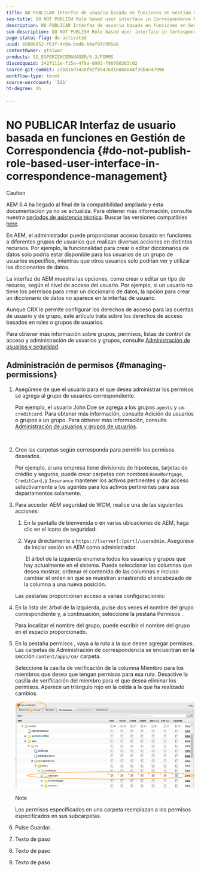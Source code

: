 ```yaml
---
title: NO PUBLICAR Interfaz de usuario basada en funciones en Gestión de Correspondencia
seo-title: DO NOT PUBLISH Role based user interface in Correspondence Management
description: NO PUBLICAR Interfaz de usuario basada en funciones en Gestión de Correspondencia
seo-description: DO NOT PUBLISH Role based user interface in Correspondence Management
page-status-flag: de-activated
uuid: 60808852-f63f-4c0a-badb-b0af93c995a8
contentOwner: gtalwar
products: SG_EXPERIENCEMANAGER/6.3/FORMS
discoiquuid: 342f111e-f15a-4f9a-8993-f90760363c02
source-git-commit: c5b816d74c6f02f85476d16868844f39b4c47996
workflow-type: tm+mt
source-wordcount: '521'
ht-degree: 1%

---
```



# NO PUBLICAR Interfaz de usuario basada en funciones en Gestión de Correspondencia {#do-not-publish-role-based-user-interface-in-correspondence-management}

>[!CAUTION]
>
>AEM 6.4 ha llegado al final de la compatibilidad ampliada y esta documentación ya no se actualiza. Para obtener más información, consulte nuestra [períodos de asistencia técnica](https://helpx.adobe.com/es/support/programs/eol-matrix.html). Buscar las versiones compatibles [here](https://experienceleague.adobe.com/docs/).

En AEM, el administrador puede proporcionar acceso basado en funciones a diferentes grupos de usuarios que realizan diversas acciones en distintos recursos. Por ejemplo, la funcionalidad para crear o editar diccionarios de datos solo podría estar disponible para los usuarios de un grupo de usuarios específico, mientras que otros usuarios solo podrían ver y utilizar los diccionarios de datos.

La interfaz de AEM muestra las opciones, como crear o editar un tipo de recurso, según el nivel de acceso del usuario. Por ejemplo, si un usuario no tiene los permisos para crear un diccionario de datos, la opción para crear un diccionario de datos no aparece en la interfaz de usuario.

Aunque CRX le permite configurar los derechos de acceso para las cuentas de usuario y de grupo, este artículo trata sobre los derechos de acceso basados en roles o grupos de usuarios.

Para obtener más información sobre grupos, permisos, listas de control de acceso y administración de usuarios y grupos, consulte [Administración de usuarios y seguridad](/help/sites-administering/security.md).

## Administración de permisos {#managing-permissions}

1. Asegúrese de que el usuario para el que desea administrar los permisos se agrega al grupo de usuarios correspondiente.

   Por ejemplo, el usuario John Doe se agrega a los grupos `agents` y `cm-creditcard`. Para obtener más información, consulte Adición de usuarios o grupos a un grupo. Para obtener más información, consulte [Administración de usuarios y grupos de usuarios](/help/communities/users.md).

   ![]()

1. Cree las carpetas según corresponda para permitir los permisos deseados.

   Por ejemplo, si una empresa tiene divisiones de hipotecas, tarjetas de crédito y seguros, puede crear carpetas con nombres `HomeMortgage`, `CreditCard,`y `Insurance` mantener los activos pertinentes y dar acceso selectivamente a los agentes para los activos pertinentes para sus departamentos solamente.

1. Para acceder AEM seguridad de WCM, realice una de las siguientes acciones:

   1. En la pantalla de bienvenida o en varias ubicaciones de AEM, haga clic en el icono de seguridad:

   1. Vaya directamente a `https://[server]:[port]/useradmin`. Asegúrese de iniciar sesión en AEM como administrador.

      ![]()
   El árbol de la izquierda enumera todos los usuarios y grupos que hay actualmente en el sistema. Puede seleccionar las columnas que desea mostrar, ordenar el contenido de las columnas e incluso cambiar el orden en que se muestran arrastrando el encabezado de la columna a una nueva posición.

   Las pestañas proporcionan acceso a varias configuraciones:

1. En la lista del árbol de la izquierda, pulse dos veces el nombre del grupo correspondiente y, a continuación, seleccione la pestaña Permisos .

   Para localizar el nombre del grupo, puede escribir el nombre del grupo en el espacio proporcionado.

1. En la pestaña permisos , vaya a la ruta a la que desee agregar permisos. Las carpetas de Administración de correspondencia se encuentran en la sección `content/apps/cm/` carpeta.

   Seleccione la casilla de verificación de la columna Miembro para los miembros que desea que tengan permisos para esa ruta. Desactive la casilla de verificación del miembro para el que desea eliminar los permisos. Aparece un triángulo rojo en la celda a la que ha realizado cambios.

   ![useradmin-creditcard](assets/useradmin-creditcard.png)

   >[!NOTE]
   >
   >Los permisos especificados en una carpeta reemplazan a los permisos especificados en sus subcarpetas.

1. Pulse Guardar.
1. Texto de paso
1. Texto de paso
1. Texto de paso

